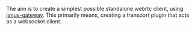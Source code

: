 The aim is to create a simplest possible standalone webrtc client, using [janus-gateway](https://github.com/meetecho/janus-gateway).
This primarily means, creating a transport plugin that acts as a websocket client.


